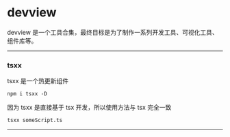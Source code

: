 # devview
devview 是一个工具合集，最终目标是为了制作一系列开发工具、可视化工具、组件库等。

---
### tsxx
tsxx 是一个热更新组件

`npm i tsxx -D`

因为 tsxx 是直接基于 tsx 开发，所以使用方法与 tsx 完全一致

`tsxx someScript.ts`

---

